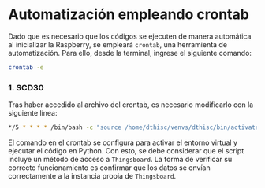 # Automatización empleando crontab
Dado que es necesario que los códigos se ejecuten de manera automática al inicializar la Raspberry, se empleará `crontab`, una herramienta de automatización. Para ello, desde la terminal, ingrese el siguiente comando:
```bash
crontab -e
```

### 1. SCD30
Tras haber accedido al archivo del crontab, es necesario modificarlo con la siguiente línea:

```bash
*/5 * * * * /bin/bash -c "source /home/dthisc/venvs/dthisc/bin/activate && /home/dthisc/venvs/dthisc/bin/python3 /home/dthisc/dthis-c/scripts/scd30.py" >> /home/dthisc/dthis-c/scripts/scd30.py.log 2>&1
```
El comando en el crontab se configura para activar el entorno virtual y ejecutar el código en Python. Con esto, se debe considerar que el script incluye un método de acceso a `Thingsboard`. La forma de verificar su correcto funcionamiento es confirmar que los datos se envían correctamente a la instancia propia de `Thingsboard`.
